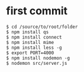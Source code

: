# first commit

    $ cd /source/to/root/folder
    $ npm install qs
    $ npm install connect
    $ npm install mime
    $ npm install less -g
    $ export PORT=4000
    $ npm install nodemon -g
    $ nodemon src/server.js